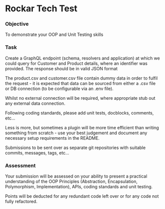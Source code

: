 # Rockar Tech Test

### Objective
To demonstrate your OOP and Unit Testing skills

### Task
Create a GraphQL endpoint (schema, resolvers and application) at which we could query for Customer and Product details, where an identifier was provided. The response should be in valid JSON format

The product.csv and customer.csv file contain dummy data in order to fulfil the request - it is expected that data can be sourced from either a .csv file or DB connection (to be configurable via an .env file).

Whilst no external connection will be required, where appropriate stub out any external data connection.

Following coding standards, please add unit tests, docblocks, comments, etc…

Less is more, but sometimes a plugin will be more time efficient than writing something from scratch - use your best judgement and document any necessary setup requirements in the README.

Submissions to be sent over as separate git repositories with suitable commits, messages, tags, etc…


### Assessment
Your submission will be assessed on your ability to present a practical understanding of the OOP Principles (Abstraction, Encapsulation, Polymorphism, Implementation), APIs, coding standards and unit testing.

Points will be deducted for any redundant code left over or for any code not fully refactored.

